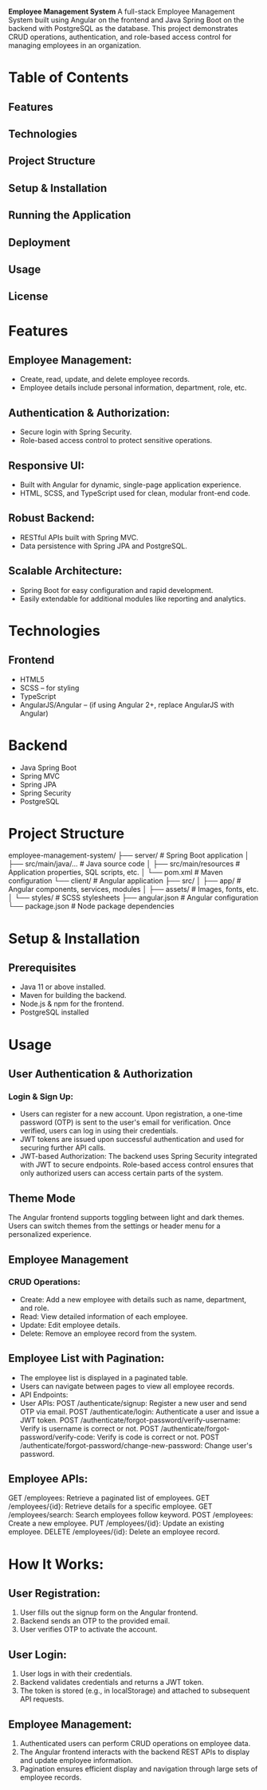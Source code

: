 **Employee Management System**
A full-stack Employee Management System built using Angular on the frontend and Java Spring Boot on the backend with PostgreSQL as the database. This project demonstrates CRUD operations, authentication, and role-based access control for managing employees in an organization.

# Table of Contents
## Features
## Technologies
## Project Structure
## Setup & Installation
## Running the Application
## Deployment
## Usage
## License

# Features
## Employee Management:
- Create, read, update, and delete employee records.
- Employee details include personal information, department, role, etc.
## Authentication & Authorization:
- Secure login with Spring Security.
- Role-based access control to protect sensitive operations.
## Responsive UI:
- Built with Angular for dynamic, single-page application experience.
- HTML, SCSS, and TypeScript used for clean, modular front-end code.
## Robust Backend:
- RESTful APIs built with Spring MVC.
- Data persistence with Spring JPA and PostgreSQL.
## Scalable Architecture:
- Spring Boot for easy configuration and rapid development.
- Easily extendable for additional modules like reporting and analytics.

# Technologies
## Frontend
- HTML5
- SCSS – for styling
- TypeScript
- AngularJS/Angular – (if using Angular 2+, replace AngularJS with Angular)
# Backend
- Java Spring Boot
- Spring MVC
- Spring JPA
- Spring Security
- PostgreSQL

# Project Structure
employee-management-system/
├── server/               # Spring Boot application
│   ├── src/main/java/...  # Java source code
│   ├── src/main/resources # Application properties, SQL scripts, etc.
│   └── pom.xml            # Maven configuration
└── client/              # Angular application
    ├── src/
    │   ├── app/           # Angular components, services, modules
    │   ├── assets/        # Images, fonts, etc.
    │   └── styles/        # SCSS stylesheets
    ├── angular.json        # Angular configuration
    └── package.json        # Node package dependencies

# Setup & Installation
## Prerequisites
- Java 11 or above installed.
- Maven for building the backend.
- Node.js & npm for the frontend.
- PostgreSQL installed

# Usage
## User Authentication & Authorization
### Login & Sign Up:
- Users can register for a new account. Upon registration, a one-time password (OTP) is sent to the user's email for verification.
Once verified, users can log in using their credentials.
- JWT tokens are issued upon successful authentication and used for securing further API calls.
- JWT-based Authorization:
The backend uses Spring Security integrated with JWT to secure endpoints.
Role-based access control ensures that only authorized users can access certain parts of the system.

## Theme Mode
The Angular frontend supports toggling between light and dark themes.
Users can switch themes from the settings or header menu for a personalized experience.

## Employee Management
### CRUD Operations:
- Create: Add a new employee with details such as name, department, and role.
- Read: View detailed information of each employee.
- Update: Edit employee details.
- Delete: Remove an employee record from the system.

## Employee List with Pagination:
- The employee list is displayed in a paginated table.
- Users can navigate between pages to view all employee records.
- API Endpoints:
- User APIs:
POST /authenticate/signup: Register a new user and send OTP via email.
POST /authenticate/login: Authenticate a user and issue a JWT token.
POST /authenticate/forgot-password/verify-username: Verify is username is correct or not.
POST /authenticate/forgot-password/verify-code: Verify is code is correct or not.
POST /authenticate/forgot-password/change-new-password: Change user's password.

## Employee APIs:
GET /employees: Retrieve a paginated list of employees.
GET /employees/{id}: Retrieve details for a specific employee.
GET /employees/search: Search employees follow keyword.
POST /employees: Create a new employee.
PUT /employees/{id}: Update an existing employee.
DELETE /employees/{id}: Delete an employee record.

# How It Works:
## User Registration:
1. User fills out the signup form on the Angular frontend.
2. Backend sends an OTP to the provided email.
3. User verifies OTP to activate the account.

## User Login:
1. User logs in with their credentials.
2. Backend validates credentials and returns a JWT token.
3. The token is stored (e.g., in localStorage) and attached to subsequent API requests.

## Employee Management:
1. Authenticated users can perform CRUD operations on employee data.
2. The Angular frontend interacts with the backend REST APIs to display and update employee information.
3. Pagination ensures efficient display and navigation through large sets of employee records.
